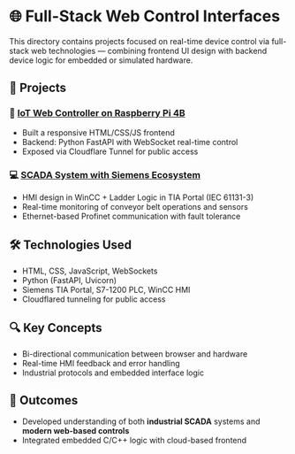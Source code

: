 # 🌐 Full-Stack Web Control Interfaces

This directory contains projects focused on real-time device control via full-stack web technologies — combining frontend UI design with backend device logic for embedded or simulated hardware.

## 📁 Projects

### 🚀 [IoT Web Controller on Raspberry Pi 4B](./iot_nuc140_web_control/)

- Built a responsive HTML/CSS/JS frontend
- Backend: Python FastAPI with WebSocket real-time control
- Exposed via Cloudflare Tunnel for public access

### 💻 [SCADA System with Siemens Ecosystem](./scada_siemens_project/)

- HMI design in WinCC + Ladder Logic in TIA Portal (IEC 61131-3)
- Real-time monitoring of conveyor belt operations and sensors
- Ethernet-based Profinet communication with fault tolerance

## 🛠 Technologies Used

- HTML, CSS, JavaScript, WebSockets
- Python (FastAPI, Uvicorn)
- Siemens TIA Portal, S7-1200 PLC, WinCC HMI
- Cloudflared tunneling for public access

## 🔍 Key Concepts

- Bi-directional communication between browser and hardware
- Real-time HMI feedback and error handling
- Industrial protocols and embedded interface logic

## 🧠 Outcomes

- Developed understanding of both **industrial SCADA** systems and **modern web-based controls**
- Integrated embedded C/C++ logic with cloud-based frontend

